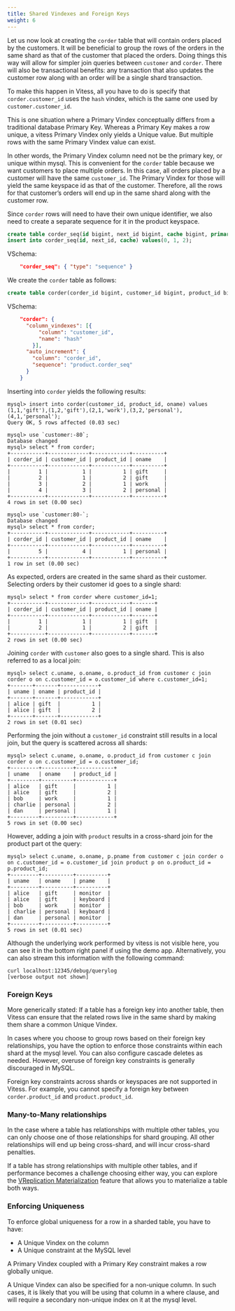 ```yaml
---
title: Shared Vindexes and Foreign Keys
weight: 6
---
```


Let us now look at creating the `corder` table that will contain orders placed by the customers. It will be beneficial to group the rows of the orders in the same shard as that of the customer that placed the orders. Doing things this way will allow for simpler join queries between `customer` and `corder`. There will also be transactional benefits: any transaction that also updates the customer row along with an order will be a single shard transaction.

To make this happen in Vitess, all you have to do is specify that `corder.customer_id` uses the `hash` vindex, which is the same one used by `customer.customer_id`.

This is one situation where a Primary Vindex conceptually differs from a traditional database Primary Key. Whereas a Primary Key makes a row unique, a vitess Primary Vindex only yields a Unique value. But multiple rows with the same Primary Vindex value can exist.

In other words, the Primary Vindex column need not be the primary key, or unique within mysql. This is convenient for the `corder` table because we want customers to place multiple orders. In this case, all orders placed by a customer will have the same `customer_id`. The Primary Vindex for those will yield the same keyspace id as that of the customer. Therefore, all the rows for that customer’s orders will end up in the same shard along with the customer row.

Since `corder` rows will need to have their own unique identifier, we also need to create a separate sequence for it in the product keyspace.

```sql
create table corder_seq(id bigint, next_id bigint, cache bigint, primary key(id)) comment 'vitess_sequence';
insert into corder_seq(id, next_id, cache) values(0, 1, 2);
```

VSchema:

```json
    "corder_seq": { "type": "sequence" }
```

We create the `corder` table as follows:

```sql
create table corder(corder_id bigint, customer_id bigint, product_id bigint, oname varchar(128), primary key(corder_id));
```

VSchema:
```json
    "corder": {
      "column_vindexes": [{
          "column": "customer_id",
          "name": "hash"
        }],
      "auto_increment": {
        "column": "corder_id",
        "sequence": "product.corder_seq"
      }
    }
```

Inserting into `corder` yields the following results:

```text
mysql> insert into corder(customer_id, product_id, oname) values (1,1,'gift'),(1,2,'gift'),(2,1,'work'),(3,2,'personal'),(4,1,'personal');
Query OK, 5 rows affected (0.03 sec)

mysql> use `customer:-80`;
Database changed
mysql> select * from corder;
+-----------+-------------+------------+----------+
| corder_id | customer_id | product_id | oname    |
+-----------+-------------+------------+----------+
|         1 |           1 |          1 | gift     |
|         2 |           1 |          2 | gift     |
|         3 |           2 |          1 | work     |
|         4 |           3 |          2 | personal |
+-----------+-------------+------------+----------+
4 rows in set (0.00 sec)

mysql> use `customer:80-`;
Database changed
mysql> select * from corder;
+-----------+-------------+------------+----------+
| corder_id | customer_id | product_id | oname    |
+-----------+-------------+------------+----------+
|         5 |           4 |          1 | personal |
+-----------+-------------+------------+----------+
1 row in set (0.00 sec)
```

As expected, orders are created in the same shard as their customer. Selecting orders by their customer id goes to a single shard:

```text
mysql> select * from corder where customer_id=1;
+-----------+-------------+------------+-------+
| corder_id | customer_id | product_id | oname |
+-----------+-------------+------------+-------+
|         1 |           1 |          1 | gift  |
|         2 |           1 |          2 | gift  |
+-----------+-------------+------------+-------+
2 rows in set (0.00 sec)
```

Joining `corder` with `customer` also goes to a single shard. This is also referred to as a local join:

```text
mysql> select c.uname, o.oname, o.product_id from customer c join corder o on c.customer_id = o.customer_id where c.customer_id=1;
+-------+-------+------------+
| uname | oname | product_id |
+-------+-------+------------+
| alice | gift  |          1 |
| alice | gift  |          2 |
+-------+-------+------------+
2 rows in set (0.01 sec)
```

Performing the join without a `customer_id` constraint still results in a local join, but the query is scattered across all shards:

```text
mysql> select c.uname, o.oname, o.product_id from customer c join corder o on c.customer_id = o.customer_id;
+---------+----------+------------+
| uname   | oname    | product_id |
+---------+----------+------------+
| alice   | gift     |          1 |
| alice   | gift     |          2 |
| bob     | work     |          1 |
| charlie | personal |          2 |
| dan     | personal |          1 |
+---------+----------+------------+
5 rows in set (0.00 sec)
```

However, adding a join with `product` results in a cross-shard join for the product part ot the query:

```text
mysql> select c.uname, o.oname, p.pname from customer c join corder o on c.customer_id = o.customer_id join product p on o.product_id = p.product_id;
+---------+----------+----------+
| uname   | oname    | pname    |
+---------+----------+----------+
| alice   | gift     | monitor  |
| alice   | gift     | keyboard |
| bob     | work     | monitor  |
| charlie | personal | keyboard |
| dan     | personal | monitor  |
+---------+----------+----------+
5 rows in set (0.01 sec)
```

Although the underlying work performed by vitess is not visible here, you can see it in the bottom right panel if using the demo app. Alternatively, you can also stream this information with the following command:

```text
curl localhost:12345/debug/querylog
[verbose output not shown]
```

### Foreign Keys

More generically stated: If a table has a foreign key into another table, then Vitess can ensure that the related rows live in the same shard by making them share a common Unique Vindex.

In cases where you choose to group rows based on their foreign key relationships, you have the option to enforce those constraints within each shard at the mysql level. You can also configure cascade deletes as needed. However, overuse of foreign key constraints is generally discouraged in MySQL.

Foreign key constraints across shards or keyspaces are not supported in Vitess. For example, you cannot specify a foreign key between `corder.product_id` and `product.product_id`.

### Many-to-Many relationships

In the case where a table has relationships with multiple other tables, you can only choose one of those relationships for shard grouping. All other relationships will end up being cross-shard, and will incur cross-shard penalties.

If a table has strong relationships with multiple other tables, and if performance becomes a challenge choosing either way, you can explore the [VReplication Materialization](../../../reference/vreplication/materialize) feature that allows you to materialize a table both ways.

### Enforcing Uniqueness

To enforce global uniqueness for a row in a sharded table, you have to have:
* A Unique Vindex on the column
* A Unique constraint at the MySQL level

A Primary Vindex coupled with a Primary Key constraint makes a row globally unique.

A Unique Vindex can also be specified for a non-unique column. In such cases, it is likely that you will be using that column in a where clause, and will require a secondary non-unique index on it at the mysql level.
